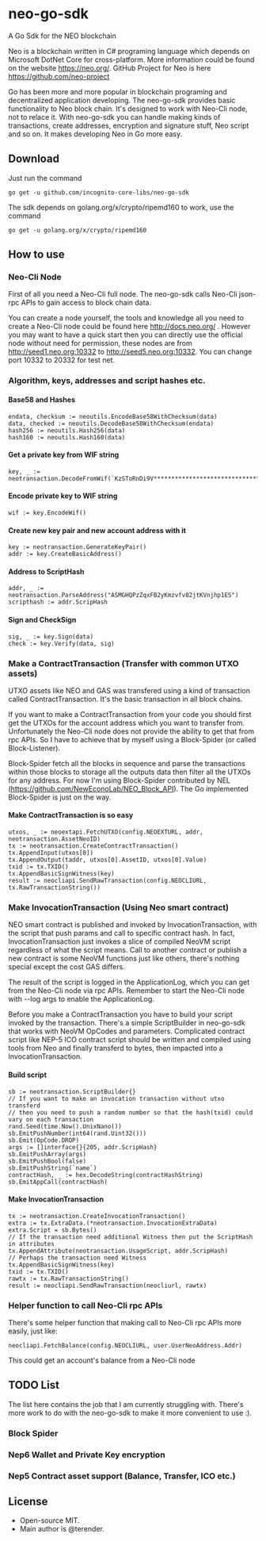 # neo-go-sdk
A Go Sdk for the NEO blockchain

Neo is a blockchain written in C# programing language which depends on Microsoft DotNet Core for cross-platform. More information could be found on the website https://neo.org/. GitHub Project for Neo is here https://github.com/neo-project

Go has been more and more popular in blockchain programing and decentralized application developing. The neo-go-sdk provides basic functionality to Neo block chain. It's designed to work with Neo-Cli node, not to relace it. With neo-go-sdk you can handle making kinds of transactions, create addresses, encryption and signature stuff, Neo script and so on. It makes developing Neo in Go more easy.



## Download

Just run the command
    
    go get -u github.com/incognito-core-libs/neo-go-sdk
    
The sdk depends on golang.org/x/crypto/ripemd160 to work, use the command
  
    go get -u golang.org/x/crypto/ripemd160

## How to use

###  Neo-Cli Node

First of all you need a Neo-Cli full node. The neo-go-sdk calls Neo-Cli json-rpc APIs to gain access to block chain data.

You can create a node yourself, the tools and knowledge all you need to create a Neo-Cli node could be found here http://docs.neo.org/ . However you may want to have a quick start then you can directly use the official node without need for permission, these nodes are from http://seed1.neo.org:10332 to http://seed5.neo.org:10332. You can change port 10332 to 20332 for test net.


### Algorithm, keys, addresses and script hashes etc.

#### Base58 and Hashes

    endata, checksum := neoutils.EncodeBase58WithChecksum(data)
    data, checked := neoutils.DecodeBase58WithChecksum(endata)
    hash256 := neoutils.Hash256(data)
    hash160 := neoutils.Hash160(data)

#### Get a private key from WIF string

    key, _ := neotransaction.DecodeFromWif(`KzSToRnDi9V********************************`)

#### Encode private key to WIF string

    wif := key.EncodeWif()
    
#### Create new key pair and new account address with it

    key := neotransaction.GenerateKeyPair()
    addr := key.CreateBasicAddress()
    
#### Address to ScriptHash 

    addr, _ := neotransaction.ParseAddress("ASMGHQPzZqxFB2yKmzvfv82jtKVnjhp1ES")
    scripthash := addr.ScripHash
   
#### Sign and CheckSign

    sig, _ := key.Sign(data)
    check := key.Verify(data, sig)


### Make a ContractTransaction (Transfer with common UTXO assets)

UTXO assets like NEO and GAS was transfered using a kind of transaction called ContractTransaction. It's the basic transaction in all block chains.
  
If you want to make a ContractTransaction from your code you should first get the UTXOs for the account address which you want to transfer from. Unfortunately the Neo-Cli node does not provide the ability to get that from rpc APIs. So I have to achieve that by myself using a Block-Spider (or called Block-Listener). 
  
Block-Spider fetch all the blocks in sequence and parse the transactions within those blocks to storage all the outputs data then filter all the UTXOs for any address. For now I'm using Block-Spider contributed by NEL (https://github.com/NewEconoLab/NEO_Block_API). The Go implemented Block-Spider is just on the way.
  
#### Make ContractTransaction is so easy

    utxos, _ := neoextapi.FetchUTXO(config.NEOEXTURL, addr, neotransaction.AssetNeoID)
    tx := neotransaction.CreateContractTransaction()
    tx.AppendInput(utxos[0])
    tx.AppendOutput(taddr, utxos[0].AssetID, utxos[0].Value)
    txid := tx.TXID()
    tx.AppendBasicSignWitness(key)
    result := neocliapi.SendRawTransaction(config.NEOCLIURL, tx.RawTransactionString())
    

### Make InvocationTransaction (Using Neo smart contract)

NEO smart contract is published and invoked by InvocationTransaction, with the script that push params and call to specific contract hash. In fact, InvocationTransaction just invokes a slice of compiled NeoVM script regardless of what the script means. Call to another contract or publish a new contract is some NeoVM functions just like others, there's nothing special except the cost GAS differs.
  
The result of the script is logged in the ApplicationLog, which you can get from the Neo-Cli node via rpc APIs. Remember to start the Neo-Cli node with --log args to enable the ApplicationLog.
  
Before you make a ContractTransaction you have to build your script invoked by the transaction. There's a simple ScriptBuilder in neo-go-sdk that works with NeoVM OpCodes and parameters. Complicated contract script like NEP-5 ICO contract script should be written and compiled using tools from Neo and finally transferd to bytes, then impacted into a InvocationTransaction.
  
#### Build script
	
    sb := neotransaction.ScriptBuilder{}
    // If you want to make an invocation transaction without utxo transferd
    // then you need to push a random number so that the hash(txid) could vary on each transaction
    rand.Seed(time.Now().UnixNano())
    sb.EmitPushNumber(int64(rand.Uint32()))
    sb.Emit(OpCode.DROP)
    args := []interface{}{205, addr.ScripHash}
    sb.EmitPushArray(args)
    sb.EmitPushBool(false)
    sb.EmitPushString(`name`)
    contractHash, _ := hex.DecodeString(contractHashString)
    sb.EmitAppCall(contractHash)
    
#### Make InvocationTransaction

    tx := neotransaction.CreateInvocationTransaction()
    extra := tx.ExtraData.(*neotransaction.InvocationExtraData)
    extra.Script = sb.Bytes()
    // If the transaction need additional Witness then put the ScriptHash in attributes
    tx.AppendAttribute(neotransaction.UsageScript, addr.ScripHash)
    // Perhaps the transaction need Witness
    tx.AppendBasicSignWitness(key)
    txid := tx.TXID()
    rawtx := tx.RawTransactionString()
    result := neocliapi.SendRawTransaction(neocliurl, rawtx)
    
    


### Helper function to call Neo-Cli rpc APIs

There's some helper function that making call to Neo-Cli rpc APIs more easily, just like:
  
    neocliapi.FetchBalance(config.NEOCLIURL, user.UserNeoAddress.Addr)
  
This could get an account's balance from a Neo-Cli node
  
  
  
## TODO List

The list here contains the job that I am currently struggling with. There's more work to do with the neo-go-sdk to make it more convenient to use :). 
  
  ### Block Spider
  ### Nep6 Wallet and Private Key encryption
  ### Nep5 Contract asset support (Balance, Transfer, ICO etc.)



## License
- Open-source MIT.
- Main author is @terender.
